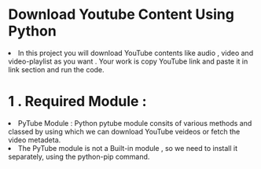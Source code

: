 # Download Youtube Content Using Python
<li>In this project you will download YouTube contents like audio , video and video-playlist as you want . Your work is copy YouTube link and paste it in link section and run the code.</li>

# 1 . Required Module :
<li> PyTube Module :
  Python pytube module consits of various methods and classed by using which we can download YouTube veideos or fetch the video metadeta.</li>
 <li> The PyTube module is not a Built-in module , so we need to install it separately, using the python-pip command.</li>

